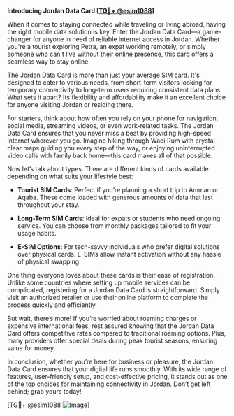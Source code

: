 **Introducing Jordan Data Card [[TG💪+ @esim1088](https://t.me/s/esim1088)]**

When it comes to staying connected while traveling or living abroad, having the right mobile data solution is key. Enter the Jordan Data Card—a game-changer for anyone in need of reliable internet access in Jordan. Whether you're a tourist exploring Petra, an expat working remotely, or simply someone who can't live without their online presence, this card offers a seamless way to stay online.

The Jordan Data Card is more than just your average SIM card. It's designed to cater to various needs, from short-term visitors looking for temporary connectivity to long-term users requiring consistent data plans. What sets it apart? Its flexibility and affordability make it an excellent choice for anyone visiting Jordan or residing there.

For starters, think about how often you rely on your phone for navigation, social media, streaming videos, or even work-related tasks. The Jordan Data Card ensures that you never miss a beat by providing high-speed internet wherever you go. Imagine hiking through Wadi Rum with crystal-clear maps guiding you every step of the way, or enjoying uninterrupted video calls with family back home—this card makes all of that possible.

Now let’s talk about types. There are different kinds of cards available depending on what suits your lifestyle best:

- **Tourist SIM Cards**: Perfect if you’re planning a short trip to Amman or Aqaba. These come loaded with generous amounts of data that last throughout your stay.
  
- **Long-Term SIM Cards**: Ideal for expats or students who need ongoing service. You can choose from monthly packages tailored to fit your usage habits.

- **E-SIM Options**: For tech-savvy individuals who prefer digital solutions over physical cards. E-SIMs allow instant activation without any hassle of physical swapping.

One thing everyone loves about these cards is their ease of registration. Unlike some countries where setting up mobile services can be complicated, registering for a Jordan Data Card is straightforward. Simply visit an authorized retailer or use their online platform to complete the process quickly and efficiently.

But wait, there’s more! If you’re worried about roaming charges or expensive international fees, rest assured knowing that the Jordan Data Card offers competitive rates compared to traditional roaming options. Plus, many providers offer special deals during peak tourist seasons, ensuring value for money.

In conclusion, whether you’re here for business or pleasure, the Jordan Data Card ensures that your digital life runs smoothly. With its wide range of features, user-friendly setup, and cost-effective pricing, it stands out as one of the top choices for maintaining connectivity in Jordan. Don’t get left behind; grab yours today!

[[TG💪+ @esim1088](https://t.me/s/esim1088) ![Image](https://i.postimg.cc/Y0z9fWf4/image.png)]